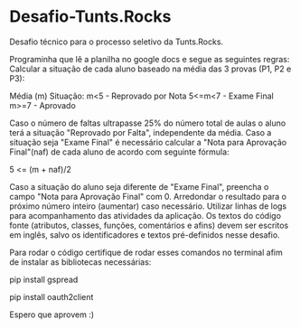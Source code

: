 # Desafio-Tunts.Rocks
Desafio técnico para o processo seletivo da Tunts.Rocks.

Programinha que lê a planilha no google docs e segue as seguintes regras:
Calcular a situação de cada aluno baseado na média das 3 provas (P1, P2 e P3): 

Média (m) Situação:
m<5  - Reprovado por Nota
5<=m<7  - Exame Final
m>=7  - Aprovado

Caso o número de faltas ultrapasse 25% do número total de aulas o aluno terá a situação  "Reprovado por Falta", independente da média.  Caso a situação seja "Exame Final" é necessário calcular a "Nota para Aprovação Final"(naf) de  cada aluno de acordo com seguinte fórmula: 

5 <= (m + naf)/2

Caso a situação do aluno seja diferente de "Exame Final", preencha o campo "Nota para  Aprovação Final" com 0. 
Arredondar o resultado para o próximo número inteiro (aumentar) caso necessário. Utilizar linhas de logs para acompanhamento das atividades da aplicação. 
Os textos do código fonte (atributos, classes, funções, comentários e afins) devem ser escritos  em inglês, salvo os identificadores e textos pré-definidos nesse desafio. 

Para rodar o código certifique de rodar esses comandos no terminal afim de instalar as bibliotecas necessárias:

pip install gspread

pip install oauth2client

Espero que aprovem :)
